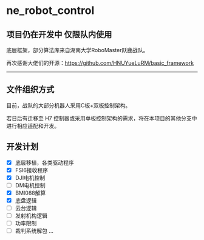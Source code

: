 # ne_robot_control

## 项目仍在开发中 仅限队内使用

底层框架，部分算法库来自湖南大学RoboMaster跃鹿战队。

再次感谢大佬们的开源：<https://github.com/HNUYueLuRM/basic_framework>

---

## 文件组织方式

目前，战队的大部分机器人采用C板+双板控制架构。

若日后有迁移至 H7 控制器或采用单板控制架构的需求，将在本项目的其他分支中进行相应适配和开发。

## 开发计划
- [x] 底层移植，各类驱动程序
- [x] FSI6接收程序
- [x] DJI电机控制
- [ ] DM电机控制
- [x] BMI088解算
- [x] 底盘逻辑
- [ ] 云台逻辑
- [ ] 发射机构逻辑
- [ ] 功率限制
- [ ] 裁判系统解包
...
